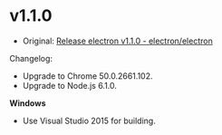 # v1.1.0

* Original: [Release electron v1.1.0 - electron/electron](https://github.com/electron/electron/releases/tag/v1.1.0)

Changelog:

* Upgrade to Chrome 50.0.2661.102.
* Upgrade to Node.js 6.1.0.

**Windows**

* Use Visual Studio 2015 for building.
